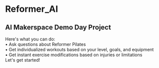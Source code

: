 # Reformer_AI

## AI Makerspace Demo Day Project

Here's what you can do:  
• Ask questions about Reformer Pilates  
• Get individualized workouts based on your level, goals, and equipment  
• Get instant exercise modifications based on injuries or limitations  
Let's get started!
